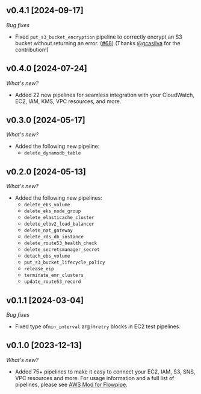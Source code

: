 ## v0.4.1 [2024-09-17]

_Bug fixes_

- Fixed `put_s3_bucket_encryption` pipeline to correctly encrypt an S3 bucket without returning an error. ([#68](https://github.com/turbot/flowpipe-mod-aws/pull/68)) (Thanks [@gcasilva](https://github.com/gcasilva) for the contribution!)

## v0.4.0 [2024-07-24]

_What's new?_

- Added 22 new pipelines for seamless integration with your CloudWatch, EC2, IAM, KMS, VPC resources, and more.

## v0.3.0 [2024-05-17]

_What's new?_

- Added the following new pipeline:
  - `delete_dynamodb_table`

## v0.2.0 [2024-05-13]

_What's new?_

- Added the following new pipelines:
  - `delete_ebs_volume`
  - `delete_eks_node_group`
  - `delete_elasticache_cluster`
  - `delete_elbv2_load_balancer`
  - `delete_nat_gateway`
  - `delete_rds_db_instance`
  - `delete_route53_health_check`
  - `delete_secretsmanager_secret`
  - `detach_ebs_volume`
  - `put_s3_bucket_lifecycle_policy`
  - `release_eip`
  - `terminate_emr_clusters`
  - `update_route53_record`

## v0.1.1 [2024-03-04]

_Bug fixes_

- Fixed type of`min_interval` arg in`retry` blocks in EC2 test pipelines.

## v0.1.0 [2023-12-13]

_What's new?_

- Added 75+ pipelines to make it easy to connect your EC2, IAM, S3, SNS, VPC resources and more. For usage information and a full list of pipelines, please see [AWS Mod for Flowpipe](https://hub.flowpipe.io/mods/turbot/aws).
